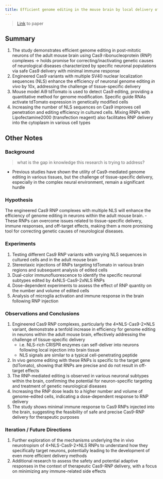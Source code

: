 ```yaml
---
title: Efficient genome editing in the mouse brain by local delivery of engineered Cas9 RNP complexes
---
```

> [Link](https://www.nature.com/articles/nbt.3806) to paper

## Summary
1. The study demonstrates efficient genome editing in post-mitotic neurons of the adult mouse brain using Cas9 ribonucleoprotein (RNP) complexes -> holds promise for correcting/inactivating genetic causes of neurological diseases characterized by specific neuronal populations via safe Cas9 delivery with minimal immune response 
2. Engineered Cas9 variants with multiple SV40 nuclear localization sequences (NLS) enhance the efficiency of neuronal genome editing *in vivo* by 10x, addressing the challenge of tissue-specific delivery
3. Mouse model Ai9 tdTomato is used to detect Cas9 editing, providing a quantitative method for genome modification. Specific guide RNAs activate tdTomato expression in genetically modified cells
4. Increasing the number of NLS sequences on Cas9 improves cell penetration and editing efficiency in cultured cells. Mixing RNPs with Lipofectamine2000 (transfection reagent) also facilitates RNP delivery into the cytoplasm in various cell types

## Other Notes
### Background 
> what is the gap in knowledge this research is trying to address?
- Previous studies have shown the utility of Cas9-mediated genome editing in various tissues, but the challenge of tissue-specific delivery, especially in the complex neural environment, remain a significant hurdle
### Hypothesis
 The engineered Cas9 RNP complexes with multiple NLS will enhance the efficiency of genome editing in neurons within the adult mouse brain. 
	- These RNPs can overcome issues related to tissue-specific delivery, immune responses, and off-target effects, making them a more promising tool for correcting genetic causes of neurological diseases.
### Experiments
1. Testing different Cas9 RNP variants with varying NLS sequences in cultured cells and in the adult mouse brain
2. Stereotaxic injections of RNPs targeting tdTomato in various brain regions and subsequent analysis of edited cells
3. Dual-color immunofluorescence to identify the specific neuronal subtypes edited by 4xNLS-Cas9-2xNLS RNPs
4. Dose-dependent experiments to assess the effect of RNP quantity on the number and volume of edited cells
5. Analysis of microglia activation and immune response in the brain following RNP injection
### Observations and Conclusions
1. Engineered Cas9 RNP complexes, particularly the 4×NLS-Cas9-2×NLS variant, demonstrate a tenfold increase in efficiency for genome editing in neurons within the adult mouse brain, effectively addressing the challenge of tissue-specific delivery
	- i.e. NLS-rich CRISPR enzymes can self-deliver into neurons following local injection into brain tissue 
	- NLS signals are similar to a typical cell-penetrating peptide
1. In vivo genome editing with these RNPs is specific to the target gene (tdTomato), showing that RNPs are precise and do not result in off-target effects
2. The RNP-mediated editing is observed in various neuronal subtypes within the brain, confirming the potential for neuron-specific targeting and treatment of genetic neurological diseases
3. Increasing the RNP dose leads to a higher number and volume of genome-edited cells, indicating a dose-dependent response to RNP delivery
4. The study shows minimal immune response to Cas9 RNPs injected into the brain, suggesting the feasibility of safe and precise Cas9-RNP delivery for therapeutic purposes
### Iteration / Future Directions
1.  Further exploration of the mechanisms underlying the in vivo neurotropism of 4×NLS-Cas9-2×NLS RNPs to understand how they specifically target neurons, potentially leading to the development of even more efficient delivery methods
2. Additional research to assess the safety and potential adaptive responses in the context of therapeutic Cas9-RNP delivery, with a focus on minimizing any immune-related side effects
